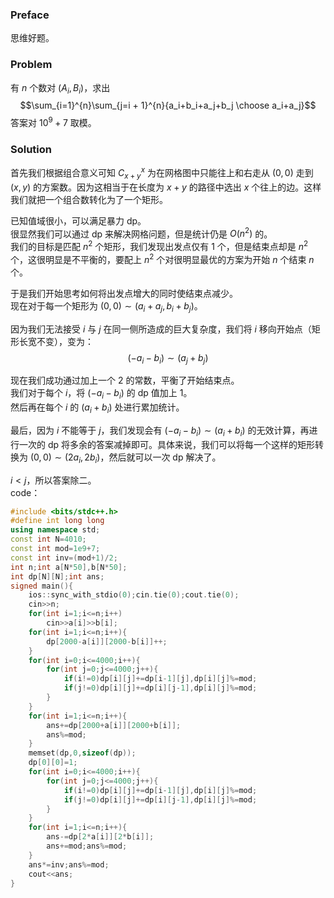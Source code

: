 ### Preface  
思维好题。  
### Problem  
有 $n$ 个数对 $(A_i,B_i)$，求出
$$\sum_{i=1}^{n}\sum_{j=i + 1}^{n}{a_i+b_i+a_j+b_j \choose a_i+a_j}$$
答案对 $10^9+7$ 取模。  
### Solution  

首先我们根据组合意义可知 $C_{x+y}^{x}$ 为在网格图中只能往上和右走从 $(0,0)$ 走到 $(x,y)$ 的方案数。因为这相当于在长度为 $x+y$ 的路径中选出 $x$ 个往上的边。这样我们就把一个组合数转化为了一个矩形。  

已知值域很小，可以满足暴力 dp。  
很显然我们可以通过 dp 来解决网格问题，但是统计仍是 $O(n^2)$ 的。  
我们的目标是匹配 $n^2$ 个矩形，我们发现出发点仅有 1 个，但是结束点却是 $n^2$ 个，这很明显是不平衡的，要配上 $n^2$ 个对很明显最优的方案为开始 $n$ 个结束 $n$ 个。  

于是我们开始思考如何将出发点增大的同时使结束点减少。  
现在对于每一个矩形为 $(0,0)\sim (a_i+a_j,b_i+b_j)$。  

因为我们无法接受 $i$ 与 $j$ 在同一侧所造成的巨大复杂度，我们将 $i$ 移向开始点（矩形长宽不变），变为：  
$$(-a_i-b_i)\sim (a_j+b_j)$$  

现在我们成功通过加上一个 2 的常数，平衡了开始结束点。  
我们对于每个 $i$，将 $(-a_i-b_i)$ 的 dp 值加上 1。  
然后再在每个 $i$ 的 $(a_i+b_i)$ 处进行累加统计。

最后，因为 $i$ 不能等于 $j$，我们发现会有 $(-a_i-b_i)\sim (a_i+b_i)$ 的无效计算，再进行一次的 dp 将多余的答案减掉即可。具体来说，我们可以将每一个这样的矩形转换为 $(0,0)\sim (2a_i,2b_i)$，然后就可以一次 dp 解决了。

$i<j$，所以答案除二。  
code：  
```cpp
#include <bits/stdc++.h>
#define int long long
using namespace std;
const int N=4010;
const int mod=1e9+7;
const int inv=(mod+1)/2;
int n;int a[N*50],b[N*50];
int dp[N][N];int ans;
signed main(){
	ios::sync_with_stdio(0);cin.tie(0);cout.tie(0);
	cin>>n;
	for(int i=1;i<=n;i++)
		cin>>a[i]>>b[i];
	for(int i=1;i<=n;i++){
		dp[2000-a[i]][2000-b[i]]++;
	}
	for(int i=0;i<=4000;i++){
		for(int j=0;j<=4000;j++){
			if(i!=0)dp[i][j]+=dp[i-1][j],dp[i][j]%=mod;
			if(j!=0)dp[i][j]+=dp[i][j-1],dp[i][j]%=mod;
		}
	}
	for(int i=1;i<=n;i++){
		ans+=dp[2000+a[i]][2000+b[i]];
		ans%=mod;
	}
	memset(dp,0,sizeof(dp));
	dp[0][0]=1;
	for(int i=0;i<=4000;i++){
		for(int j=0;j<=4000;j++){
			if(i!=0)dp[i][j]+=dp[i-1][j],dp[i][j]%=mod;
			if(j!=0)dp[i][j]+=dp[i][j-1],dp[i][j]%=mod;
		}
	}
	for(int i=1;i<=n;i++){
		ans-=dp[2*a[i]][2*b[i]];
		ans+=mod;ans%=mod;
	}
	ans*=inv;ans%=mod;
	cout<<ans;
}
```
